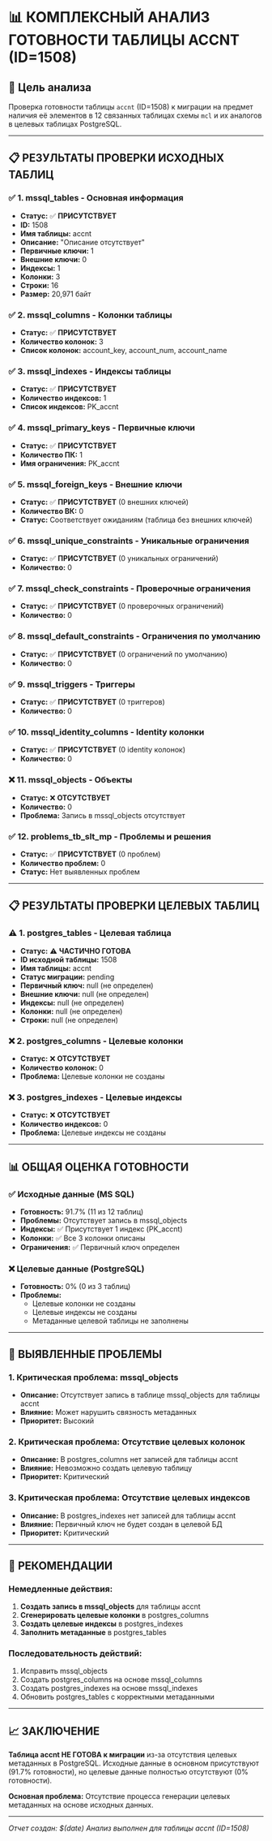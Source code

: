 # 📊 КОМПЛЕКСНЫЙ АНАЛИЗ ГОТОВНОСТИ ТАБЛИЦЫ ACCNT (ID=1508)

## 🎯 Цель анализа
Проверка готовности таблицы `accnt` (ID=1508) к миграции на предмет наличия её элементов в 12 связанных таблицах схемы `mcl` и их аналогов в целевых таблицах PostgreSQL.

---

## 📋 РЕЗУЛЬТАТЫ ПРОВЕРКИ ИСХОДНЫХ ТАБЛИЦ

### ✅ **1. mssql_tables** - Основная информация
- **Статус:** ✅ **ПРИСУТСТВУЕТ**
- **ID:** 1508
- **Имя таблицы:** accnt
- **Описание:** "Описание отсутствует"
- **Первичные ключи:** 1
- **Внешние ключи:** 0
- **Индексы:** 1
- **Колонки:** 3
- **Строки:** 16
- **Размер:** 20,971 байт

### ✅ **2. mssql_columns** - Колонки таблицы
- **Статус:** ✅ **ПРИСУТСТВУЕТ**
- **Количество колонок:** 3
- **Список колонок:** account_key, account_num, account_name

### ✅ **3. mssql_indexes** - Индексы таблицы
- **Статус:** ✅ **ПРИСУТСТВУЕТ**
- **Количество индексов:** 1
- **Список индексов:** PK_accnt

### ✅ **4. mssql_primary_keys** - Первичные ключи
- **Статус:** ✅ **ПРИСУТСТВУЕТ**
- **Количество ПК:** 1
- **Имя ограничения:** PK_accnt

### ✅ **5. mssql_foreign_keys** - Внешние ключи
- **Статус:** ✅ **ПРИСУТСТВУЕТ** (0 внешних ключей)
- **Количество ВК:** 0
- **Статус:** Соответствует ожиданиям (таблица без внешних ключей)

### ✅ **6. mssql_unique_constraints** - Уникальные ограничения
- **Статус:** ✅ **ПРИСУТСТВУЕТ** (0 уникальных ограничений)
- **Количество:** 0

### ✅ **7. mssql_check_constraints** - Проверочные ограничения
- **Статус:** ✅ **ПРИСУТСТВУЕТ** (0 проверочных ограничений)
- **Количество:** 0

### ✅ **8. mssql_default_constraints** - Ограничения по умолчанию
- **Статус:** ✅ **ПРИСУТСТВУЕТ** (0 ограничений по умолчанию)
- **Количество:** 0

### ✅ **9. mssql_triggers** - Триггеры
- **Статус:** ✅ **ПРИСУТСТВУЕТ** (0 триггеров)
- **Количество:** 0

### ✅ **10. mssql_identity_columns** - Identity колонки
- **Статус:** ✅ **ПРИСУТСТВУЕТ** (0 identity колонок)
- **Количество:** 0

### ❌ **11. mssql_objects** - Объекты
- **Статус:** ❌ **ОТСУТСТВУЕТ**
- **Количество:** 0
- **Проблема:** Запись в mssql_objects отсутствует

### ✅ **12. problems_tb_slt_mp** - Проблемы и решения
- **Статус:** ✅ **ПРИСУТСТВУЕТ** (0 проблем)
- **Количество проблем:** 0
- **Статус:** Нет выявленных проблем

---

## 📋 РЕЗУЛЬТАТЫ ПРОВЕРКИ ЦЕЛЕВЫХ ТАБЛИЦ

### ⚠️ **1. postgres_tables** - Целевая таблица
- **Статус:** ⚠️ **ЧАСТИЧНО ГОТОВА**
- **ID исходной таблицы:** 1508
- **Имя таблицы:** accnt
- **Статус миграции:** pending
- **Первичный ключ:** null (не определен)
- **Внешние ключи:** null (не определен)
- **Индексы:** null (не определен)
- **Колонки:** null (не определен)
- **Строки:** null (не определен)

### ❌ **2. postgres_columns** - Целевые колонки
- **Статус:** ❌ **ОТСУТСТВУЕТ**
- **Количество колонок:** 0
- **Проблема:** Целевые колонки не созданы

### ❌ **3. postgres_indexes** - Целевые индексы
- **Статус:** ❌ **ОТСУТСТВУЕТ**
- **Количество индексов:** 0
- **Проблема:** Целевые индексы не созданы

---

## 📊 ОБЩАЯ ОЦЕНКА ГОТОВНОСТИ

### ✅ **Исходные данные (MS SQL)**
- **Готовность:** 91.7% (11 из 12 таблиц)
- **Проблемы:** Отсутствует запись в mssql_objects
- **Индексы:** ✅ Присутствует 1 индекс (PK_accnt)
- **Колонки:** ✅ Все 3 колонки описаны
- **Ограничения:** ✅ Первичный ключ определен

### ❌ **Целевые данные (PostgreSQL)**
- **Готовность:** 0% (0 из 3 таблиц)
- **Проблемы:** 
  - Целевые колонки не созданы
  - Целевые индексы не созданы
  - Метаданные целевой таблицы не заполнены

---

## 🚨 ВЫЯВЛЕННЫЕ ПРОБЛЕМЫ

### 1. **Критическая проблема: mssql_objects**
- **Описание:** Отсутствует запись в таблице mssql_objects для таблицы accnt
- **Влияние:** Может нарушить связность метаданных
- **Приоритет:** Высокий

### 2. **Критическая проблема: Отсутствие целевых колонок**
- **Описание:** В postgres_columns нет записей для таблицы accnt
- **Влияние:** Невозможно создать целевую таблицу
- **Приоритет:** Критический

### 3. **Критическая проблема: Отсутствие целевых индексов**
- **Описание:** В postgres_indexes нет записей для таблицы accnt
- **Влияние:** Первичный ключ не будет создан в целевой БД
- **Приоритет:** Критический

---

## 🎯 РЕКОМЕНДАЦИИ

### Немедленные действия:
1. **Создать запись в mssql_objects** для таблицы accnt
2. **Сгенерировать целевые колонки** в postgres_columns
3. **Создать целевые индексы** в postgres_indexes
4. **Заполнить метаданные** в postgres_tables

### Последовательность действий:
1. Исправить mssql_objects
2. Создать postgres_columns на основе mssql_columns
3. Создать postgres_indexes на основе mssql_indexes
4. Обновить postgres_tables с корректными метаданными

---

## 📈 ЗАКЛЮЧЕНИЕ

**Таблица accnt НЕ ГОТОВА к миграции** из-за отсутствия целевых метаданных в PostgreSQL. Исходные данные в основном присутствуют (91.7% готовности), но целевые данные полностью отсутствуют (0% готовности).

**Основная проблема:** Отсутствие процесса генерации целевых метаданных на основе исходных данных.

---

*Отчет создан: $(date)*
*Анализ выполнен для таблицы accnt (ID=1508)*



